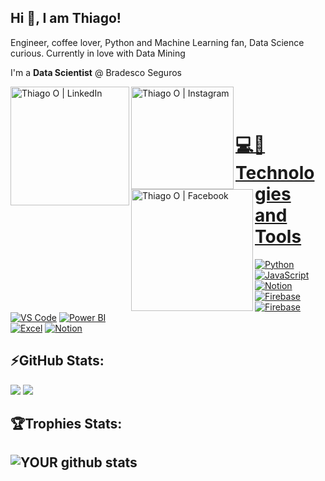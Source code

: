 ## Hi 👋, I am Thiago! 
Engineer, coffee lover, Python and Machine Learning fan, Data Science curious. Currently in love with Data Mining

I'm a **Data Scientist** @ Bradesco Seguros

<a href="https://linkedin.com/in/thiago-osorio"><img align="left" alt="Thiago O | LinkedIn" width="190px" src="https://img.shields.io/badge/Thiago Osorio-0077B5?style=for-the-badge&logo=linkedin&logoColor=white" />
<a href="https://instagram.com/tqueiroz33"><img align="left" alt="Thiago O | Instagram" width="164px" src="https://img.shields.io/badge/tqueiroz33-E4405F?style=for-the-badge&logo=instagram&logoColor=white" />
<a href="https://www.facebook.com/thiagoq33"><img align="left" alt="Thiago O | Facebook" width="195px" src="https://img.shields.io/badge/thiago osorio-1877F2?style=for-the-badge&logo=facebook&logoColor=white" />
<br />
<br />

# 💻🚀Technologies and Tools
<a href="https://www.w3schools.com/python/default.asp"><img alt="Python" src="https://img.shields.io/badge/Python-000000?style=for-the-badge&logo=python&logoColor=white"></a>
<a href="https://www.w3schools.com/js/default.asp"><img alt="JavaScript" src="https://img.shields.io/badge/JavaScript-000000?style=for-the-badge&logo=javascript&logoColor=white"></a>
<a href="https://analytics.google.com"><img alt="Notion" src="https://img.shields.io/badge/Google Analytics-000000?style=for-the-badge&logo=google%20analytics&logoColor=white"></a>
<a href="https://firebase.google.com/"><img alt="Firebase" src="https://img.shields.io/badge/Firebase-000000?style=for-the-badge&logo=firebase&logoColor=white"></a>
<a href="https://www.atlassian.com/br/software/jira"><img alt="Firebase" src="https://img.shields.io/badge/Jira-000000?style=for-the-badge&logo=jira&logoColor=white"></a>
<a href="https://code.visualstudio.com/"><img alt="VS Code" src="https://img.shields.io/badge/VS_Code-000000?style=for-the-badge&logo=visual%20studio%20code&logoColor=white"></a>
<a href="https://powerbi.microsoft.com/"><img alt="Power BI" src="https://img.shields.io/badge/PowerBI-000000?style=for-the-badge&logo=Power%20BI&logoColor=white"> </a>
<br />
<a href="https://www.microsoft.com/pt-br/microsoft-365/excel"><img alt="Excel" src="https://img.shields.io/badge/Excel-000000?style=for-the-badge&logo=microsoft-excel&logoColor=white"></a>
<a href="https://notion.so"><img alt="Notion" src="https://img.shields.io/badge/Notion-000000?style=for-the-badge&logo=notion&logoColor=white"></a>

## ⚡GitHub Stats:
![](https://github-readme-stats.vercel.app/api?username=thiago-osorio)
![](https://github-readme-stats.vercel.app/api/top-langs/?username=thiago-osorio)


## 🏆Trophies Stats:
![YOUR github stats](https://github-profile-trophy.vercel.app/?username=thiago-osorio)
---
